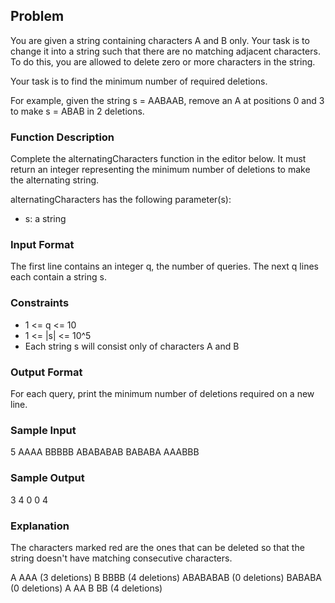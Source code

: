 ## Problem

You are given a string containing characters A and B only. Your task is to change it into a string such that there are
no matching adjacent characters. To do this, you are allowed to delete zero or more characters in the string.

Your task is to find the minimum number of required deletions.

For example, given the string s = AABAAB, remove an A at positions 0 and 3 to make s = ABAB in 2 deletions.

### Function Description

Complete the alternatingCharacters function in the editor below. It must return an integer representing the minimum
number of deletions to make the alternating string.

alternatingCharacters has the following parameter(s):

* s: a string

### Input Format

The first line contains an integer q, the number of queries.
The next q lines each contain a string s.

### Constraints

* 1 <= q <= 10
* 1 <= |s| <= 10^5
* Each string s will consist only of characters A and B

### Output Format

For each query, print the minimum number of deletions required on a new line.

### Sample Input

5
AAAA
BBBBB
ABABABAB
BABABA
AAABBB

### Sample Output

3
4
0
0
4

### Explanation

The characters marked red are the ones that can be deleted so that the string doesn't have matching consecutive
characters.

A AAA (3 deletions)
B BBBB (4 deletions)
ABABABAB (0 deletions)
BABABA (0 deletions)
A AA B BB (4 deletions)